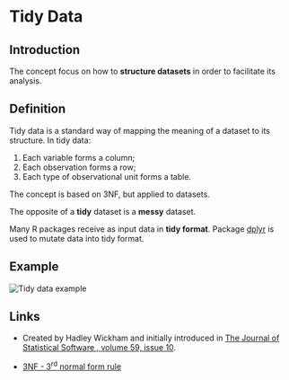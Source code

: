 # Tidy Data


## Introduction

The concept focus on how to **structure datasets** in order to facilitate its analysis.


## Definition

Tidy data is a standard way of mapping the meaning of a dataset to its structure. In tidy data:

1. Each variable forms a column;
2. Each observation forms a row;
3. Each type of observational unit forms a table.

The concept is based on  3NF, but applied to datasets.

The opposite of a **tidy** dataset is a **messy** dataset.

Many R packages receive as input data in **tidy format**. Package [dplyr](https://github.com/CGodinho/R/tree/master/03-Packages/dplyr.md) is used to mutate data into tidy format.

## Example

![Tidy data example](https://github.com/CGodinho/R/tree/02-Concepts/tidy_data_1.PNG "Tidy data example")

## Links

 * Created by Hadley Wickham and initially introduced in [The Journal of Statistical Software , volume 59, issue 10](https://www.jstatsoft.org/article/view/v059i10).

 * [3NF - 3<sup>rd</sup> normal form rule](<https://en.wikipedia.org/wiki/Third_normal_form>)